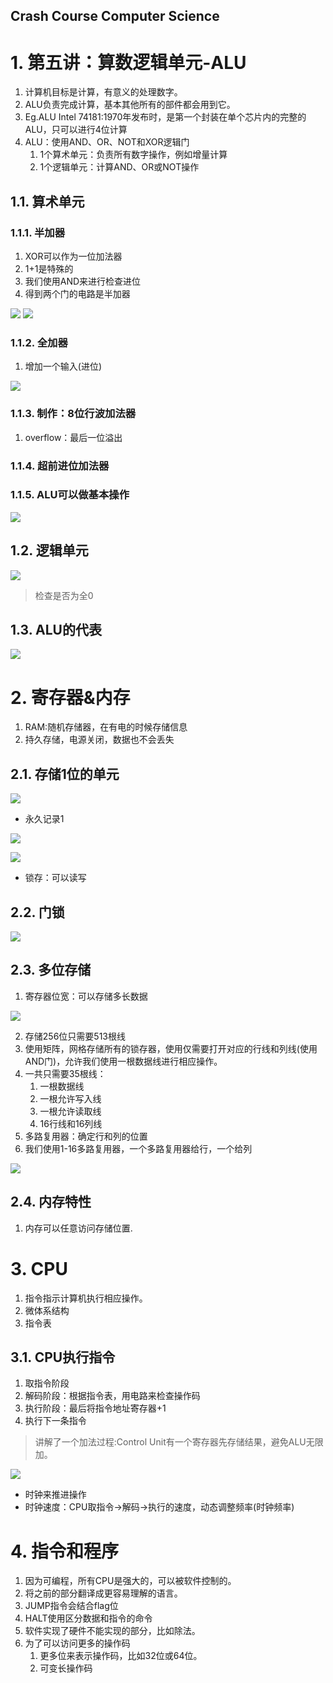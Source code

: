 Crash Course Computer Science
---

# 1. 第五讲：算数逻辑单元-ALU
1. 计算机目标是计算，有意义的处理数字。
2. ALU负责完成计算，基本其他所有的部件都会用到它。
3. Eg.ALU Intel 74181:1970年发布时，是第一个封装在单个芯片内的完整的ALU，只可以进行4位计算
4. ALU：使用AND、OR、NOT和XOR逻辑门
   1. 1个算术单元：负责所有数字操作，例如增量计算
   2. 1个逻辑单元：计算AND、OR或NOT操作

## 1.1. 算术单元

### 1.1.1. 半加器
1. XOR可以作为一位加法器
2. 1+1是特殊的
3. 我们使用AND来进行检查进位
4. 得到两个门的电路是半加器

![](img/hw1/1.png)
![](img/hw1/2.png)

### 1.1.2. 全加器
1. 增加一个输入(进位)

![](img/hw1/3.png)

### 1.1.3. 制作：8位行波加法器
1. overflow：最后一位溢出

### 1.1.4. 超前进位加法器

### 1.1.5. ALU可以做基本操作
![](img/hw1/4.png)

## 1.2. 逻辑单元
![](img/hw1/5.png)

> 检查是否为全0

## 1.3. ALU的代表
![](img/hw1/6.png)

# 2. 寄存器&内存
1. RAM:随机存储器，在有电的时候存储信息
2. 持久存储，电源关闭，数据也不会丢失

## 2.1. 存储1位的单元
![](img/hw1/7.png)

- 永久记录1

![](img/hw1/8.png)

![](img/hw1/9.png)

- 锁存：可以读写

## 2.2. 门锁
![](img/hw1/10.png)

## 2.3. 多位存储
1. 寄存器位宽：可以存储多长数据

![](img/hw1/11.png)

2. 存储256位只需要513根线
3. 使用矩阵，网格存储所有的锁存器，使用仅需要打开对应的行线和列线(使用AND门)，允许我们使用一根数据线进行相应操作。
4. 一共只需要35根线：
   1. 一根数据线
   2. 一根允许写入线
   3. 一根允许读取线
   4. 16行线和16列线
5. 多路复用器：确定行和列的位置
6. 我们使用1-16多路复用器，一个多路复用器给行，一个给列

![](img/hw1/12.png)

## 2.4. 内存特性
1. 内存可以任意访问存储位置.

# 3. CPU
1. 指令指示计算机执行相应操作。
2. 微体系结构
3. 指令表

## 3.1. CPU执行指令
1. 取指令阶段
2. 解码阶段：根据指令表，用电路来检查操作码
3. 执行阶段：最后将指令地址寄存器+1
4. 执行下一条指令

> 讲解了一个加法过程:Control Unit有一个寄存器先存储结果，避免ALU无限加。

![](img/hw1/13.png)

- 时钟来推进操作
- 时钟速度：CPU取指令->解码->执行的速度，动态调整频率(时钟频率)

# 4. 指令和程序
1. 因为可编程，所有CPU是强大的，可以被软件控制的。
2. 将之前的部分翻译成更容易理解的语言。
3. JUMP指令会结合flag位
4. HALT使用区分数据和指令的命令
5. 软件实现了硬件不能实现的部分，比如除法。
6. 为了可以访问更多的操作码
   1. 更多位来表示操作码，比如32位或64位。
   2. 可变长操作码